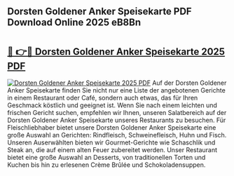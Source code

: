 ## Dorsten Goldener Anker Speisekarte PDF Download Online 2025 eB8Bn

# <h2><a href="http://gc8g7u.nevu.top/?p=Dorsten+Goldener+Anker+Speisekarte">🔗 👉🔴 Dorsten Goldener Anker Speisekarte 2025 PDF</a></h2>

[![Dorsten Goldener Anker Speisekarte 2025 PDF](https://i.imgur.com/dBaPXMq.png)](http://gc8g7u.nevu.top/?p=Dorsten+Goldener+Anker+Speisekarte)
Auf der Dorsten Goldener Anker Speisekarte finden Sie nicht nur eine Liste der angebotenen Gerichte in einem Restaurant oder Café, sondern auch etwas, das für Ihren Geschmack köstlich und geeignet ist. Wenn Sie nach einem leichten und frischen Gericht suchen, empfehlen wir Ihnen, unseren Salatbereich auf der Dorsten Goldener Anker Speisekarte unseres Restaurants zu besuchen. Für Fleischliebhaber bietet unsere Dorsten Goldener Anker Speisekarte eine große Auswahl an Gerichten: Rindfleisch, Schweinefleisch, Huhn und Fisch. Unseren Auserwählten bieten wir Gourmet-Gerichte wie Schaschlik und Steak an, die auf einem alten Feuer zubereitet werden. Unser Restaurant bietet eine große Auswahl an Desserts, von traditionellen Torten und Kuchen bis hin zu erlesenen Crème Brûlée und Schokoladensuppen.
